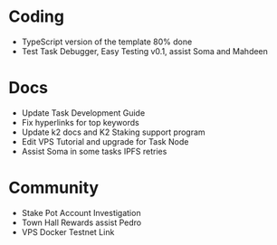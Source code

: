 # Coding
- TypeScript version of the template 80% done
- Test Task Debugger, Easy Testing v0.1, assist Soma and Mahdeen
# Docs
- Update Task Development Guide
- Fix hyperlinks for top keywords
- Update k2 docs and K2 Staking support program
- Edit VPS Tutorial and upgrade for Task Node
- Assist Soma in some tasks IPFS retries

# Community
- Stake Pot Account Investigation
- Town Hall Rewards assist Pedro
- VPS Docker Testnet Link